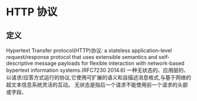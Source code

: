 # HTTP 协议
## 定义
Hypertext Transfer protocol(HTTP)协议:
a stateless application-level request/response protocol that uses extensible semantics and 
self-descriptive message payloads for flexible interaction with network-based bypertext 
information systems.(RFC7230 2014.6)
一种无状态的、应用层的、以请求/应答方式运行的协议,它使用可扩展的语义和自描述消息格式,与基于网络的超文本信息系统灵活的互动。
无状态是指后一个请求不能使用前一个请求的头部或字段、